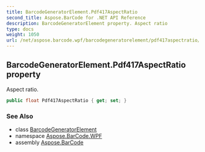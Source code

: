 ```yaml
---
title: BarcodeGeneratorElement.Pdf417AspectRatio
second_title: Aspose.BarCode for .NET API Reference
description: BarcodeGeneratorElement property. Aspect ratio
type: docs
weight: 1050
url: /net/aspose.barcode.wpf/barcodegeneratorelement/pdf417aspectratio/
---
```

## BarcodeGeneratorElement.Pdf417AspectRatio property

Aspect ratio.

```csharp
public float Pdf417AspectRatio { get; set; }
```

### See Also

* class [BarcodeGeneratorElement](../)
* namespace [Aspose.BarCode.WPF](../../barcodegeneratorelement/)
* assembly [Aspose.BarCode](../../../)


